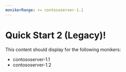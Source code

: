 ```yaml
---
monikerRange: >= contososerver-1.1
---
```


# Quick Start 2 (Legacy)!

This content should display for the following monikers:

* contososerver-1.1
* contososerver-1.2